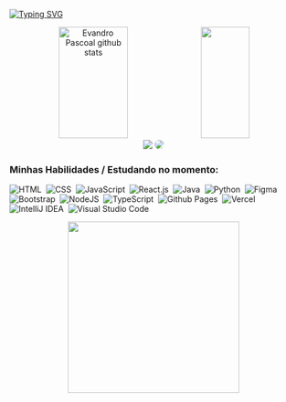 [![Typing SVG](https://readme-typing-svg.herokuapp.com/?color=1E90FF&size=35&center=true&vCenter=true&width=1000&lines=Olá,+muito+prazer,+eu+sou+o+Evandro;Seja+bem+vindo(a)+ao+meu+perfil!+:%29)](https://git.io/typing-svg)


<div align="center">  
  <img width="49%" height="195px" src="https://github-readme-stats.vercel.app/api?username=EvandroPascoal&show_icons=true&count_private=true&hide_border=true&title_color=NaN0000&icon_color=NaN0000&text_color=c9d1d9&bg_color=0d1117" alt="Evandro Pascoal github stats" /> 
  <img width="41%" height="195px" src="https://github-readme-stats.vercel.app/api/top-langs/?username=EvandroPascoal&layout=compact&hide_border=true&title_color=NaN0000&text_color=NaN0000&bg_color=0d1117" />
</div>


<div align="center"> 
<a href = "mailto:evandrojosepascoal@gmail.com"> <img src="https://img.shields.io/badge/-Gmail-%23333?style=for-the-badge&logo=gmail&logoColor=white" target="_blank"></a>
<a href="https://www.linkedin.com/in/evandro-pascoal-b1704b186/" target="_blank"><img src="https://img.shields.io/badge/-LinkedIn-%230077B5?style=for-the-badge&logo=linkedin&logoColor=white" style="border-radius: 30px" target="_blank"></a> 
 </div>
 
 ### Minhas Habilidades / Estudando no momento:
![HTML](https://img.shields.io/badge/HTML-0D1117?style=for-the-badge&logo=html5&logoColor=red)&nbsp;
![CSS](https://img.shields.io/badge/-CSS-0D1117?style=for-the-badge&logo=CSS3&logoColor=1572B6&labelColor=0D1117)&nbsp;
![JavaScript](https://img.shields.io/badge/-JavaScript-0D1117?style=for-the-badge&logo=javascript&labelColor=0D1117)&nbsp;
![React.js](https://img.shields.io/badge/-React.js-0D1117?style=for-the-badge&logo=react&labelColor=0D1117)&nbsp;
![Java](https://img.shields.io/badge/Java-0D1117?style=for-the-badge&logo=openjdk&logoColor=ED8B00)&nbsp;
![Python](https://img.shields.io/badge/Python-0D1117?style=for-the-badge&logo=python&logoColor=3776AB)&nbsp;
![Figma](https://img.shields.io/badge/Figma-0D1117?style=for-the-badge&logo=figma&logoColor=F24E1E)&nbsp;
![Bootstrap](https://img.shields.io/badge/bootstrap-0D1117?style=for-the-badge&logo=bootstrap&logoColor=563d7c)&nbsp;
![NodeJS](https://img.shields.io/badge/node.js-0D1117?style=for-the-badge&logo=node.js&logoColor=339933)&nbsp;
![TypeScript](https://img.shields.io/badge/typescript-0D1117?style=for-the-badge&logo=typescript&logoColor=3178C6)&nbsp;
![Github Pages](https://img.shields.io/badge/github%20pages-0D1117?style=for-the-badge&logo=github&logoColor=800080)&nbsp;
![Vercel](https://img.shields.io/badge/vercel-0D1117?style=for-the-badge&logo=vercel&logoColor=FFFFFF)&nbsp;
![IntelliJ IDEA](https://img.shields.io/badge/IntelliJIDEA-0D1117?style=for-the-badge&logo=intellij-idea&logoColor=FF0067)&nbsp;
![Visual Studio Code](https://img.shields.io/badge/VS%20Code-0D1117?style=for-the-badge&logo=visualstudiocode&logoColor=FFD700)&nbsp;

<div align="center">
<img src="https://github.com/EvandroPascoal/Minhas-Imagens/blob/main/Picsart_24-08-26_01-47-36-400.jpg?raw=true" width="300">
</div>









